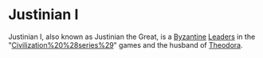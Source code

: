 # Justinian I

Justinian I, also known as Justinian the Great, is a [Byzantine](Byzantine) [Leaders](leader) in the "[Civilization%20%28series%29](Civilization)" games and the husband of [Theodora](Theodora).